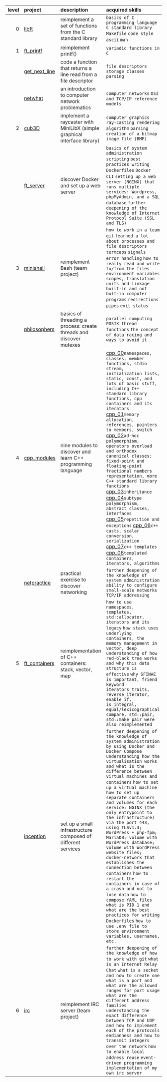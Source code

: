 | level | project | description | acquired skills |
| -----: | :------- | :----------- | :------------ |
| 0 | [libft](https://github.com/itonyluke/libft) | reimplement a set of functions from the C standard library | `basics of C programming language` `C standard library` `Makefile` `code style` `ascii` `man`
| 1 | [ft_printf](https://github.com/itonyluke/ft_printf) | reimplement printf() | `variadic functions in C` 
|   | [get_next_line](https://github.com/itonyluke/get_next_line) | code a function that returns a line read from a file descriptor | `file descriptors` `storage classes` `parsing`
|   | [netwhat](https://github.com/itonyluke/netwhat) | an introduction to computer network problematics | `computer networks` `OSI and TCP/IP reference models`
| 2 | [cub3D](https://github.com/itonyluke/cub3D) | implement a raycaster with MiniLibX (simple graphical interface library) | `сomputer graphics` `ray-casting rendering algorithm` `parsing` `creation of a bitmap image file (BMP)`
|   | [ft_server](https://github.com/itonyluke/ft_server) | discover Docker and set up a web server | `basics of system administration` `scripting` `best practices writing Dockerfiles` `Docker CLI` `setting up a web server (NGINX) that runs multiple services: Wordpress, phpMyAdmin, and a SQL database` `further deepening of the knowledge of Internet Protocol Suite (SSL and TLS)`
| 3 | [minishell](https://github.com/itonyluke/minishell) | reimplement Bash (team project) | `how to work in a team` `git` `learned a lot about processes and file descriptors` `termcaps` `signals` `error handling` `how to really read and write to/from the files` `environment variables` `scopes, translation units and linkage` `built-in and not bult-in computer programs` `redirections` `pipes` `exit status`
|   | [philosophers](https://github.com/itonyluke/philosophers) | basics of threading a process: create threads and discover mutexes | `parallel computing` `POSIX thread functions` `the concept of data racing and ways to avoid it`
| 4 | [cpp_modules](https://github.com/itonyluke/cpp_modules) | nine modules to discover and learn C++ programming language | [cpp_00](https://github.com/itonyluke/cpp_modules/tree/main/00)`namespaces, classes, member functions, stdio stream, initialization lists, static, const, and lots of basic stuff, including C++ standard library functions, cpp containers and its iterators` [cpp_01](https://github.com/itonyluke/cpp_modules/tree/main/01)`memory allocation, references, pointers to members, switch` [cpp_02](https://github.com/itonyluke/cpp_modules/tree/main/02)`ad-hoc polymorphism, operators overload and orthodox canonical classes; fixed-point and floating-point fractional numbers representation, more C++ standard library functions` [cpp_03](https://github.com/itonyluke/cpp_modules/tree/main/03)`inheritance` [cpp_04](https://github.com/itonyluke/cpp_modules/tree/main/04)`subtype polymorphism, abstract classes, interfaces` [cpp_05](https://github.com/itonyluke/cpp_modules/tree/main/05)`repetition and exceptions` [cpp_06](https://github.com/itonyluke/cpp_modules/tree/main/06)`c++ casts, scalar conversion, serialization` [cpp_07](https://github.com/itonyluke/cpp_modules/tree/main/07)`c++ templates` [cpp_08](https://github.com/itonyluke/cpp_modules/tree/main/08)`templated containers, iterators, algorithms`
|   | [netpractice](https://github.com/itonyluke/net_practice) | practical exercise to discover networking | `further deepening of the knowledge of system administration` `ability to configure small-scale networks` `TCP/IP addressing`
| 5 | [ft_containers](https://github.com/itonyluke/ft_containers) | reimplementation of C++ containers: stack, vector, map | `how to use namespaces, templates, std::allocator, iterators and its legacy` `how stack uses underlying containers, the memory management in vector, deep understanding of how red-black tree works and why this data structure is effective` `why SFINAE is important, friend keyword` `iterators_traits, reverse_iterator, enable_if, is_integral, equal/lexicographical compare, std::pair, std::make_pair were also reimplemented`
|   | [inception](https://github.com/itonyluke/inception) | set up a small infrastructure composed of different services | `further deepening of the knowledge of system administration by using Docker and Docker Compose` `understanding how the virtualisation works and what is the difference between virtual machines and containers` `how to set up a virtual machine` `how to set up separate containers and volumes for each service: NGINX (the only entrypoint to the infrastructure) via the port 443, using TLSv1.3; WordPress + php-fpm; MariaDB; volume with WordPress database; volume with WordPress website files; docker-network that establishes the connection between containers` `how to restart the containers in case of a crash and not to lose data` `how to compose YAML files` `what is PID 1 and what are the best practices for writing Dockerfiles` `how to use .env file to store environment variables, usernames, etc.`
| 6 | [irc](https://github.com/itonyluke/irc) | reimplement IRC server (team project) | `further deepening of the knowledge of how to work with git` `what is an Internet Relay Chat` `what is a socket and how to create one` `what is a port and what are the allowed ranges for port usage` `what are the different address families` `understanding the exact difference between TCP and UDP and how to implement each of the protocols` `endianness and how to transmit integers over the network` `how to enable local address reuse` `event-driven programming` `implementation of my own irc server` 
